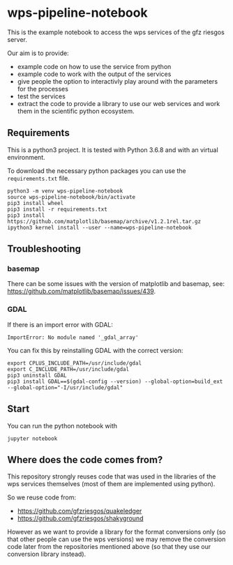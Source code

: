 # wps-pipeline-notebook

This is the example notebook to access the wps services of the gfz riesgos
server.

Our aim is to provide:

- example code on how to use the service from python
- example code to work with the output of the services
- give people the option to interactivly play around with the parameters for
  the processes
- test the services
- extract the code to provide a library to use our web services and work
  them in the scientific python ecosystem.

## Requirements

This is a python3 project. It is tested with Python 3.6.8 and with an virtual
environment.

To download the necessary python packages you can use the `requirements.txt`
file.

```shell
python3 -m venv wps-pipeline-notebook
source wps-pipeline-notebook/bin/activate
pip3 install wheel
pip3 install -r requirements.txt
pip3 install https://github.com/matplotlib/basemap/archive/v1.2.1rel.tar.gz
ipython3 kernel install --user --name=wps-pipeline-notebook
```

## Troubleshooting

### basemap

There can be some issues with the version of matplotlib and basemap, see:
https://github.com/matplotlib/basemap/issues/439.

### GDAL

If there is an import error with GDAL:

```text
ImportError: No module named '_gdal_array'
```

You can fix this by reinstalling GDAL with the correct version:

```shell
export CPLUS_INCLUDE_PATH=/usr/include/gdal
export C_INCLUDE_PATH=/usr/include/gdal
pip3 uninstall GDAL
pip3 install GDAL==$(gdal-config --version) --global-option=build_ext --global-option="-I/usr/include/gdal"
```

## Start

You can run the python notebook with

```shell
jupyter notebook
```

## Where does the code comes from?

This repository strongly reuses code that was used in the libraries of the wps
services themselves (most of them are implemented using python).

So we reuse code from:

- https://github.com/gfzriesgos/quakeledger
- https://github.com/gfzriesgos/shakyground

However as we want to provide a library for the format conversions only (so
that other people can use the wps versions) we may remove the conversion code
later from the repositories mentioned above (so that they use our conversion
library instead).
